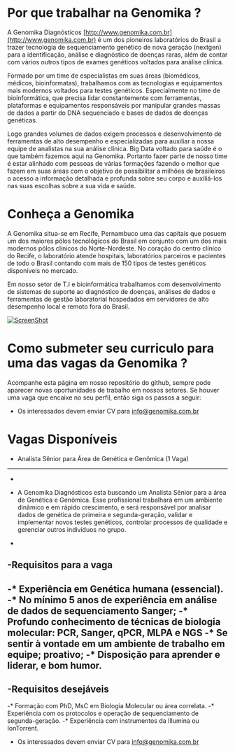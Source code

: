 Por que trabalhar na Genomika ?
===============================

A Genomika Diagnósticos [http://www.genomika.com.br](http://www.genomika.com.br) é um dos pioneiros laboratórios do Brasil a trazer tecnologia de sequenciamento genético de nova geração (nextgen) para a identificação, análise e diagnóstico de doenças raras, além de contar com vários outros tipos de exames genéticos voltados para análise clínica.

Formado por um time de especialistas em suas áreas (biomédicos, médicos, bioinformatas), trabalhamos com as tecnologias e equipamentos mais modernos voltados para testes genéticos. Especialmente no time de bioinformática, que precisa lidar constantemente com ferramentas, plataformas e equipamentos responsáveis por manipular grandes massas de dados a partir do DNA sequenciado e bases de dados de doenças genéticas.  

Logo grandes volumes de dados exigem processos e desenvolvimento de ferramentas de alto desempenho e especializadas para auxiliar a nossa equipe de analistas na sua análise clínica.  Big Data voltado para saúde é o que também fazemos aqui na Genomika. Portanto fazer parte de nosso time é estar alinhado com pessoas de várias formações fazendo o melhor que fazem em suas áreas com o objetivo de possibilitar a milhões de brasileiros o acesso a informação detalhada e profunda sobre seu corpo e auxiliá-los nas suas escolhas sobre a sua vida e saúde.

Conheça a Genomika
===============================================

A Genomika situa-se em Recife, Pernambuco uma das capitais que posuem um dos maiores pólos tecnológicos do Brasil em conjunto com um dos mais modernos pólos clínicos do Norte-Nordeste. No coração do centro clínico do Recife, o laboratório atende hospitais, laboratórios parceiros e pacientes de todo o Brasil contando com mais de 150 tipos de testes genéticos disponíveis no mercado.

Em nosso setor de T.I e bioinformática trabalhamos com desenvolvimento de sistemas de suporte ao diagnóstico de doenças, análises de dados e ferramentas de gestão laboratorial hospedados em servidores de alto desempenho local e remoto fora do Brasil.

[![ScreenShot](http://i1.ytimg.com/vi/pKA83K7sfS8/maxresdefault.jpg)](https://www.youtube.com/watch?v=pKA83K7sfS8)


Como submeter seu curriculo para uma das vagas da Genomika ?
===============================================

Acompanhe esta página em nosso repositório do github, sempre pode aparecer novas oportunidades de trabalho em nossos setores.
Se houver uma vaga que encaixe no seu perfil, então siga os passos a seguir:

* Os interessados devem enviar CV para info@genomika.com.br


Vagas Disponíveis
=================


- Analista Sênior para Área de Genética e Genômica (1 Vaga)
-----------------------------------------------------------
-
- A Genomika Diagnósticos esta buscando um Analista Sênior para a área de Genética e Genômica. Esse profissional trabalhará em um ambiente dinâmico e em rápido crescimento, e será responsável por analisar dados de genética de primeira e segunda-geração, validar e implementar novos testes genéticos, controlar processos de qualidade e gerenciar outros indivíduos no grupo.

-
-**Requisitos para a vaga**
-
-* Experiência em Genética humana (essencial).
-* No mínimo 5 anos de experiência em análise de dados de sequenciamento Sanger; 
-* Profundo conhecimento de técnicas de biologia molecular: PCR, Sanger, qPCR, MLPA e NGS
-* Se sentir à vontade em um ambiente de trabalho em equipe; proativo;
-* Disposição para aprender e liderar, e bom humor.
-
-**Requisitos desejáveis**
-
-* Formação com PhD, MsC em Biologia Molecular ou área correlata.
-* Experiência com os protocolos e operação de sequenciamento de segunda-geração.
-* Experiência com instrumentos da Illumina ou IonTorrent.

* Os interessados devem enviar CV para info@genomika.com.br


